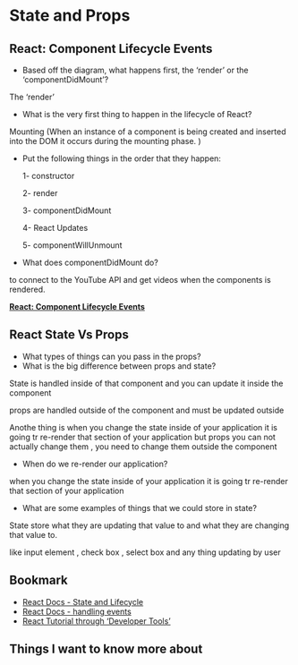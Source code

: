 # State and Props


## React: Component Lifecycle Events


- Based off the diagram, what happens first, the ‘render’ or the ‘componentDidMount’?

The ‘render’


- What is the very first thing to happen in the lifecycle of React?

Mounting (When an instance of a component is being created and inserted into the DOM it occurs during the mounting phase. )


- Put the following things in the order that they happen:


 
  1- constructor 
  
  2- render
  
   3- componentDidMount
   
   4- React Updates
   
  5-  componentWillUnmount
   
   



- What does componentDidMount do?

 to connect to the YouTube API and get videos when the components is rendered.

 
 **[React: Component Lifecycle Events](https://medium.com/@joshuablankenshipnola/react-component-lifecycle-events-cb77e670a093)**



 ## React State Vs Props
- What types of things can you pass in the props?
- What is the big difference between props and state?


 State is handled inside of that component  and you can update it inside the component 
 
  props are handled outside of the component and must be updated outside

Anothe thing is when you change the state  inside of your application it is going tr re-render that section of your application but props you can not actually change them , you need to change them outside the component 

- When do we re-render our application?

 when you change the state  inside of your application it is going tr re-render that section of your application 


- What are some examples of things that we could store in state?


State store what they are updating that value to and what they are changing that value to. 

like input element , check box , select box and any thing updating by user 


## Bookmark

- [React Docs - State and Lifecycle
](https://reactjs.org/docs/state-and-lifecycle.html)
- [React Docs - handling events
](https://reactjs.org/docs/handling-events.html)
- [React Tutorial through ‘Developer Tools’](https://reactjs.org/tutorial/tutorial.html)



## Things I want to know more about
